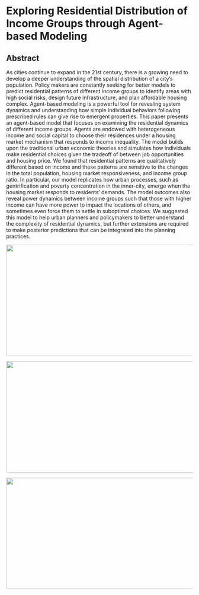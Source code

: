 # Exploring Residential Distribution of Income Groups through Agent-based Modeling

## Abstract 
As cities continue to expand in the 21st century, there is a growing need to develop a deeper understanding of the spatial distribution of a city’s population. Policy makers are constantly seeking for better models to predict residential patterns of different income groups to identify areas with high social risks, design future infrastructure, and plan affordable housing complex. Agent-based modeling is a powerful tool for revealing system dynamics and understanding how simple individual behaviors following prescribed rules can give rise to emergent properties. This paper presents an agent-based model that focuses on examining the residential dynamics of different income groups. Agents are endowed with heterogeneous income and social capital to choose their residences under a housing market mechanism that responds to income inequality. The model builds upon the traditional urban economic theories and simulates how individuals make residential choices given the tradeoff of between job opportunities and housing price. We found that residential patterns are qualitatively different based on income and these patterns are sensitive to the changes in the total population, housing market responsiveness, and income group ratio. In particular, our model replicates how urban processes, such as gentrification and poverty concentration in the inner-city, emerge when the housing market responds to residents’ demands. The model outcomes also reveal power dynamics between income groups such that those with higher income can have more power to impact the locations of others, and sometimes even force them to settle in suboptimal choices. We suggested this model to help urban planners and policymakers to better understand the complexity of residential dynamics, but further extensions are required to make posterior predictions that can be integrated into the planning practices. 

<p align="center">
  <img src="https://github.com/xiaofanliang/UrbanPoorSpatialDistribution/blob/master/simulation.png", width="600", height="300"/>
<p>
  
<p align="center">
  <img src="https://github.com/xiaofanliang/UrbanPoorSpatialDistribution/blob/master/allPctByN.png", width="600", height="300"/>
<p>
  
<p align="center">
  <img src="https://github.com/xiaofanliang/UrbanPoorSpatialDistribution/blob/master/BarchartbyN.png", width="600", height="300"/>
<p>
